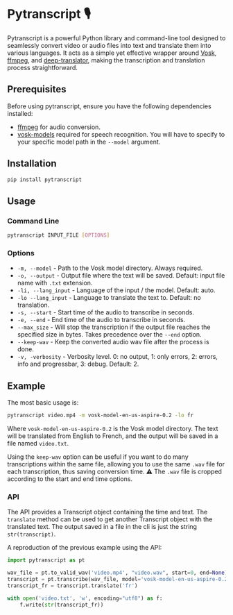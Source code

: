 # Pytranscript 🎙️

Pytranscript is a powerful Python library and command-line tool designed to seamlessly convert video or audio files into text and translate them into various languages. It acts as a simple yet effective wrapper around [Vosk](https://alphacephei.com/vosk/), [ffmpeg](https://ffmpeg.org/), and [deep-translator](https://pypi.org/project/deep-translator/), making the transcription and translation process straightforward.

## Prerequisites

Before using pytranscript, ensure you have the following dependencies installed:

- [ffmpeg](https://ffmpeg.org/download.html) for audio conversion.
- [vosk-models](https://alphacephei.com/vosk/models) required for speech recognition. You will have to specify to your specific model path in the `--model` argument.

## Installation

```bash
pip install pytranscript
```

## Usage

### Command Line

```bash
pytranscript INPUT_FILE [OPTIONS]
```

### Options

- `-m, --model` - Path to the Vosk model directory. Always required.
- `-o, --output` - Output file where the text will be saved. Default: input file name with `.txt` extension.
- `-li, --lang_input` - Language of the input / the model. Default: auto.
- `-lo --lang_input` - Language to translate the text to. Default: no translation.
- `-s, --start` - Start time of the audio to transcribe in seconds.
- `-e, --end` - End time of the audio to transcribe in seconds.
- `--max_size` - Will stop the transcription if the output file reaches the specified size in bytes. Takes precedence over the `--end` option.
- `--keep-wav` - Keep the converted audio wav file after the process is done.
- `-v, -verbosity` - Verbosity level. 0: no output, 1: only errors, 2: errors, info and progressbar, 3: debug. Default: 2.

## Example

The most basic usage is:

```bash
pytranscript video.mp4 -m vosk-model-en-us-aspire-0.2 -lo fr
```

Where `vosk-model-en-us-aspire-0.2` is the Vosk model directory. The text will be translated from English to French, and the output will be saved in a file named `video.txt`.

Using the `keep-wav` option can be useful if you want to do many transcriptions within the same file, allowing you to use the same `.wav` file for each transcription, thus saving conversion time.
 ⚠️ The `.wav` file is cropped according to the start and end time options.

### API

The API provides a Transcript object containing the time and text. The `translate` method can be used to get another Transcript object with the translated text. The output saved in a file in the cli is just the string
`str(transcript)`.

A reproduction of the previous example using the API:

```python
import pytranscript as pt

wav_file = pt.to_valid_wav('video.mp4', "video.wav", start=0, end=None)
transcript = pt.transcribe(wav_file, model='vosk-model-en-us-aspire-0.2', max_size=None)
transcript_fr = transcript.translate('fr')

with open('video.txt', 'w', encoding="utf8") as f:
    f.write(str(transcript_fr))
```
